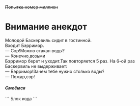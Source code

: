 ~~Попытка номер миллион~~  
# Внимание анекдот  

Молодой Баскервиль сидит в гостинной.  
Входит Бэрримор.  
— Сэр!Можно стакан воды?  
— Конечно,возьми  
Бэрримор берет и уходит.Так повторяется 5 раз. На 6-ой раз Баскервиль не выдерживает:  
— Бэрримор!Зачем тебе нужно столько воды?  
— Пожар,сэр!  

#### *Смеёмся*

\```
Блок кода
\```
 

